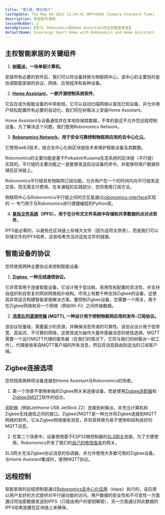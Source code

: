 ```yaml
---
title: "第1课，理论简介"
lastUpdate: Thu May 04 2023 12:54:41 GMT+0400 (Samara Standard Time)
description: 家庭助手课程
lessonNumber: 1
metaOptions: [学习，Robonomics和Home Assistant的主权智能家居]
defaultName: Sovereign Smart Home with Robonomics and Home Assistant
---
```


## 主权智能家居的关键组件 

<List>

1. **[树莓派](https://www.raspberrypi.org/)，一块单板计算机**。

安装所有必要的软件后，我们可以将设备转换为物联网中心。该中心的主要目的是协调智能家居的协议、网络、应用程序和各种设备。

2. **[Home Assistant](https://www.home-assistant.io/)，一款开源控制系统软件**。

它旨在成为智能设备的中央枢纽。它可以自动扫描网络以查找已知设备，并允许用户轻松配置所有必要的自动化。我们将在树莓派上安装Home Assistant。

Home Assistant与设备通信并在本地存储其数据，不幸的是这不允许您远程控制设备。为了解决这个问题，我们使用Robonomics Network。

3. **[Robonomics Network](https://robonomics.network/)，用于安全可靠控制物联网应用的去中心化云**。

它使用web3技术，结合去中心化和区块链技术来保护智能设备及其数据。

Robonomics的主要功能是基于Polkadot/Kusama生态系统的区块链（平行链）实现的。平行链的主要功能之一是能够发送启动设备的命令，并能够将用户数据存储在区块链上。

Robonomics平行链具有物联网订阅功能，允许用户在一个的时间内向平行链发送交易，而无需支付费用。在本课程的实践部分，您将使用订阅方法。

物联网中心与Robonomics平行链之间的交互是通过[robonomics-interface](https://github.com/Multi-Agent-io/Robonomics-interface)实现的 — 专门用于与Robonomics进行便捷编程的Python库。

4. **[星际文件系统](https://ipfs.tech/)（IPFS），用于在分布式文件系统中存储和共享数据的点对点软件**。

IPFS是必需的，以避免在区块链上存储大文件（因为这将太昂贵），而是我们可以存储文件的IPFS哈希，这些哈希充当对这些文件的链接。

## 智能设备的协议
您将使用两种主要协议来控制智能设备:

1. **[Zigbee](https://csa-iot.org/all-solutions/zigbee/), 一种无线通信协议。**

它非常常用于连接智能设备。它设计用于低功耗、易用性和配置的灵活性，并支持自组织和自恢复的网状网络拓扑结构。市场上有数千种支持Zigbee的设备，这使其非常适合构建智能家居解决方案。要控制Zigbee设备，您需要一个网关，用于在Zigbee网络和另一个网络（例如Wi-Fi）之间传输数据。

2. **[消息队列遥测传输](https://mqtt.org/) (MQTT), 一种设计用于控制物联网应用的发布-订阅协议。**

该协议轻量级，需要最少的资源，并确保消息传递的可靠性。该协议设计用于低带宽、高延迟、不可靠的网络，这使其成为操作大量传感器消息的绝佳选择。MQTT需要一个运行MQTT代理的服务器（在我们的情况下，它将与我们的树莓派一起工作）。代理接收来自MQTT客户端的所有消息，然后将消息路由到适当的订阅客户端。

## Zigbee连接选项
您将探索两种将设备连接到Home Assistant与Robonomics的场景。

1. 第一个场景不使用单独的Zigbee网关来连接设备。而是使用[Zigbee适配器](https://www.zigbee2mqtt.io/guide/adapters/)和[Zigbee2MQTT](https://www.zigbee2mqtt.io/guide/adapters/)软件的组合。

<LessonImages figure figureCaption="Architectural scheme of the scenario with Zigbee adapter" src="smart-house-course/lesson-1-1.png" alt="Architectural scheme of the scenario with Zigbee adapter"/>

适配器（例如JetHome USB JetStick Z2）连接到树莓派，并充当计算机和Zigbee无线通信之间的接口。Zigbee2MQTT是一种允许将Zigbee连接到MQTT网络的软件。它从Zigbee网络接收消息，并将其转换为易于使用和结构良好的MQTT消息。

2. 在第二个场景中，设备使用基于ESP32微控制器的[SLS网关](https://github.com/slsys/Gateway)连接。为了方便使用，Robonomics开发了我们的[自己的修改版本](https://oshwlab.com/ludovich88/robonomics_sls_gateway_v01)的网关。

<LessonImages figure figureCaption="Architectural scheme of the scenario with SLS Gateway" src="smart-house-course/lesson-1-2.png" alt="Architectural scheme of the scenario with SLS Gateway"/>

SLS网关充当Zigbee协议消息的协调器，并允许使用大多数可用的Zigbee设备。与Home Assistant集成时，使用MQTT协议。

## 远程控制

智能家居的远程控制是通过[Robonomics去中心化应用](https://dapp.robonomics.network/)（dapp）执行的，该应用以用户友好的方式提供对平行链功能的访问。用户数据的安全性和不可变性一方面通过将加密数据发送到IPFS（只能由用户的密钥解密），另一方面通过将此数据的IPFS哈希放置在区块链上来确保。

</List>



